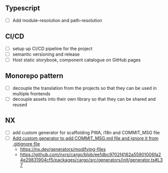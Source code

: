 ## Typescript

- [ ] Add module-resolution and path-resolution


## CI/CD

- [ ] setup up CI/CD pipeline for the project
- [ ] semantic versioning and release
- [ ] Host static storybook, component catalogue on GitHub pages

## Monorepo pattern

- [ ] decouple the translation from the projects so that they can be used in multiple frontends
- [ ] decouple assets into their own library so that they can be shared and reused

## NX

- [ ] add custom generator for scaffolding PWA, i18n and COMMIT_MSG file
- [ ] [Add custom generator to add COMMIT_MSG.md file and ignore it from .gitignore file](https://github.com/Bielik20/nx-plugins/blob/a48325cee1e5b4c431b127709e14a772cc08ac37/packages/nx-serverless/src/generators/init/generator.ts#L52)
  - https://nx.dev/generators/modifying-files
  - https://github.com/nxrs/cargo/blob/ee1dbc9702f4162a55901006fa24e29831904cf5/packages/cargo/src/generators/init/generator.ts#L37

